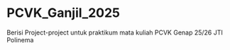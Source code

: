 # PCVK_Ganjil_2025

Berisi Project-project untuk praktikum mata kuliah PCVK Genap 25/26 JTI Polinema
